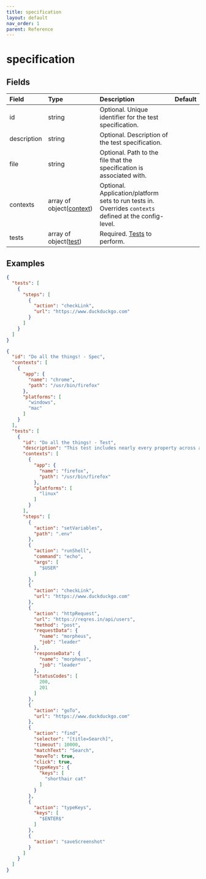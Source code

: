 ```yaml
---
title: specification
layout: default
nav_order: 1
parent: Reference
---
```



# specification






## Fields

Field | Type | Description | Default
:-- | :-- | :-- | :--
id | string |  Optional. Unique identifier for the test specification. | 
description | string |  Optional. Description of the test specification. | 
file | string |  Optional. Path to the file that the specification is associated with. | 
contexts | array of object([context](/docs/schemas/context)) |  Optional. Application/platform sets to run tests in. Overrides `contexts` defined at the config-level. | 
tests | array of object([test](/docs/schemas/test)) |  Required. [Tests](/docs/schemas/test) to perform. | 

## Examples

```json
{
  "tests": [
    {
      "steps": [
        {
          "action": "checkLink",
          "url": "https://www.duckduckgo.com"
        }
      ]
    }
  ]
}
```

```json
{
  "id": "Do all the things! - Spec",
  "contexts": [
    {
      "app": {
        "name": "chrome",
        "path": "/usr/bin/firefox"
      },
      "platforms": [
        "windows",
        "mac"
      ]
    }
  ],
  "tests": [
    {
      "id": "Do all the things! - Test",
      "description": "This test includes nearly every property across all actions.",
      "contexts": [
        {
          "app": {
            "name": "firefox",
            "path": "/usr/bin/firefox"
          },
          "platforms": [
            "linux"
          ]
        }
      ],
      "steps": [
        {
          "action": "setVariables",
          "path": ".env"
        },
        {
          "action": "runShell",
          "command": "echo",
          "args": [
            "$USER"
          ]
        },
        {
          "action": "checkLink",
          "url": "https://www.duckduckgo.com"
        },
        {
          "action": "httpRequest",
          "url": "https://reqres.in/api/users",
          "method": "post",
          "requestData": {
            "name": "morpheus",
            "job": "leader"
          },
          "responseData": {
            "name": "morpheus",
            "job": "leader"
          },
          "statusCodes": [
            200,
            201
          ]
        },
        {
          "action": "goTo",
          "url": "https://www.duckduckgo.com"
        },
        {
          "action": "find",
          "selector": "[title=Search]",
          "timeout": 10000,
          "matchText": "Search",
          "moveTo": true,
          "click": true,
          "typeKeys": {
            "keys": [
              "shorthair cat"
            ]
          }
        },
        {
          "action": "typeKeys",
          "keys": [
            "$ENTER$"
          ]
        },
        {
          "action": "saveScreenshot"
        }
      ]
    }
  ]
}
```
